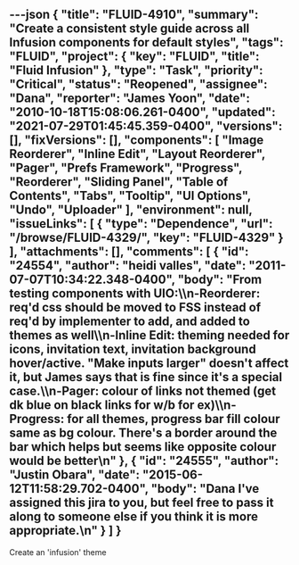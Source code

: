 ---json
{
  "title": "FLUID-4910",
  "summary": "Create a consistent style guide across all Infusion components for default styles",
  "tags": "FLUID",
  "project": {
    "key": "FLUID",
    "title": "Fluid Infusion"
  },
  "type": "Task",
  "priority": "Critical",
  "status": "Reopened",
  "assignee": "Dana",
  "reporter": "James Yoon",
  "date": "2010-10-18T15:08:06.261-0400",
  "updated": "2021-07-29T01:45:45.359-0400",
  "versions": [],
  "fixVersions": [],
  "components": [
    "Image Reorderer",
    "Inline Edit",
    "Layout Reorderer",
    "Pager",
    "Prefs Framework",
    "Progress",
    "Reorderer",
    "Sliding Panel",
    "Table of Contents",
    "Tabs",
    "Tooltip",
    "UI Options",
    "Undo",
    "Uploader"
  ],
  "environment": null,
  "issueLinks": [
    {
      "type": "Dependence",
      "url": "/browse/FLUID-4329/",
      "key": "FLUID-4329"
    }
  ],
  "attachments": [],
  "comments": [
    {
      "id": "24554",
      "author": "heidi valles",
      "date": "2011-07-07T10:34:22.348-0400",
      "body": "From testing components with UIO:\\\n-Reorderer: req'd css should be moved to FSS instead of req'd by implementer to add, and added to themes as well\\\n-Inline Edit: theming needed for icons, invitation text, invitation background hover/active. \"Make inputs larger\" doesn't affect it, but James says that is fine since it's a special case.\\\n-Pager: colour of links not themed (get dk blue on black links for w/b for ex)\\\n-Progress: for all themes, progress bar fill colour same as bg colour. There's a border around the bar which helps but seems like opposite colour would be better\n"
    },
    {
      "id": "24555",
      "author": "Justin Obara",
      "date": "2015-06-12T11:58:29.702-0400",
      "body": "Dana I've assigned this jira to you, but feel free to pass it along to someone else if you think it is more appropriate.\n"
    }
  ]
}
---
Create an 'infusion' theme

        